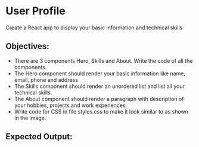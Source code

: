 # User Profile

Create a React app to display your basic information and technical skills

## Objectives:

- There are 3 components Hero, Skills and About. Write the code of all the components.
- The Hero component should render your basic information like name, email, phone and address
- The Skills component should render an unordered list and list all your technical skills.
- The About component should render a paragraph with description of your hobbies, projects and work experiences.
- Write code for CSS in file styles.css to make it look similar to as shown in the image.

## Expected Output:
